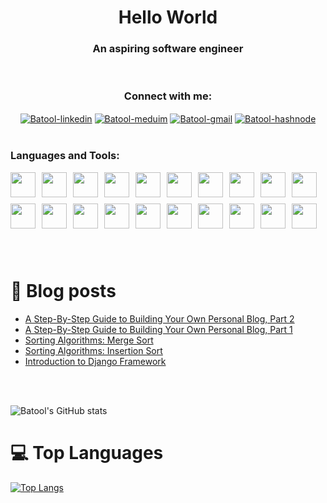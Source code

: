 <h1 align="center"> Hello World </h1>

<!-- <p align="center">
    <img  alt="Batool-coding" src="https://resultpediabd.com/wp-content/uploads/2019/08/me.gif">
</p> -->

<h3 align="center">An aspiring software engineer </h3>

<br/>

<h3 align="center">Connect with me:</h3>
<p align="center">
<a href="https://www.linkedin.com/in/batool-ragayah" target="blank"><img align="center" src="https://img.shields.io/badge/linkedin-%230077B5.svg?style=for-the-badge&logo=linkedin&logoColor=white" alt="Batool-linkedin"/></a>
<a href="https://medium.com/@batoolragayah" target="blank"><img align="center" src="https://img.shields.io/badge/Medium-12100E?style=for-the-badge&logo=medium&logoColor=white" alt="Batool-meduim"/></a>
<a href="mailto:+batoolbtoush98@gmail.com" target="blank"><img align="center" src="https://img.shields.io/badge/Gmail-D14836?style=for-the-badge&logo=gmail&logoColor=white" alt="Batool-gmail"/></a>
<a href="https://batoolragayah.hashnode.dev/" target="blank"><img align="center" src="https://img.shields.io/badge/Hashnode-2962FF?style=for-the-badge&logo=hashnode&logoColor=white" alt="Batool-hashnode"/></a>

<br />

<br />

<h3 align="left">Languages and Tools:</h3>

<div style="display: flex; flex-wrap: wrap; align-items: center;">
    <img src="https://cdn.jsdelivr.net/gh/devicons/devicon@latest/icons/java/java-original.svg" style="width: 40px; margin-right: 10px; margin-bottom: 10px;" />
    <img src="https://cdn.jsdelivr.net/gh/devicons/devicon@latest/icons/spring/spring-original.svg" style="width: 40px; margin-right: 10px; margin-bottom: 10px;" />
    <img src="https://cdn.jsdelivr.net/gh/devicons/devicon@latest/icons/python/python-original.svg" style="width: 40px; margin-right: 10px; margin-bottom: 10px;" />
    <img src="https://cdn.jsdelivr.net/gh/devicons/devicon@latest/icons/mongodb/mongodb-original-wordmark.svg" style="width: 40px; margin-right: 10px; margin-bottom: 10px;" />
    <img src="https://cdn.jsdelivr.net/gh/devicons/devicon@latest/icons/git/git-original-wordmark.svg" style="width: 40px; margin-right: 10px; margin-bottom: 10px;" />
    <img src="https://cdn.jsdelivr.net/gh/devicons/devicon@latest/icons/github/github-original-wordmark.svg" style="width: 40px; margin-right: 10px; margin-bottom: 10px;" />
    <img src="https://cdn.jsdelivr.net/gh/devicons/devicon@latest/icons/githubactions/githubactions-plain.svg" style="width: 40px; margin-right: 10px; margin-bottom: 10px;" />
    <img src="https://cdn.jsdelivr.net/gh/devicons/devicon@latest/icons/gitlab/gitlab-original-wordmark.svg" style="width: 40px; margin-right: 10px; margin-bottom: 10px;" />
    <img src="https://cdn.jsdelivr.net/gh/devicons/devicon@latest/icons/linux/linux-original.svg" style="width: 40px; margin-right: 10px; margin-bottom: 10px;" />
    <img src="https://cdn.jsdelivr.net/gh/devicons/devicon@latest/icons/docker/docker-original-wordmark.svg" style="width: 40px; margin-right: 10px; margin-bottom: 10px;" />
    <img src="https://cdn.jsdelivr.net/gh/devicons/devicon@latest/icons/nginx/nginx-original.svg" style="width: 40px; margin-right: 10px; margin-bottom: 10px;" />
    <img src="https://cdn.jsdelivr.net/gh/devicons/devicon@latest/icons/apache/apache-original-wordmark.svg" style="width: 40px; margin-right: 10px; margin-bottom: 10px;" />
    <img src="https://cdn.jsdelivr.net/gh/devicons/devicon@latest/icons/cloudflare/cloudflare-original-wordmark.svg" style="width: 40px; margin-right: 10px; margin-bottom: 10px;" />
    <img src="https://cdn.jsdelivr.net/gh/devicons/devicon@latest/icons/digitalocean/digitalocean-original-wordmark.svg" style="width: 40px; margin-right: 10px; margin-bottom: 10px;" />
    <img src="https://cdn.jsdelivr.net/gh/devicons/devicon@latest/icons/ssh/ssh-original-wordmark.svg" style="width: 40px; margin-right: 10px; margin-bottom: 10px;" />
    <img src="https://cdn.jsdelivr.net/gh/devicons/devicon@latest/icons/putty/putty-original.svg" style="width: 40px; margin-right: 10px; margin-bottom: 10px;" />
    <img src="https://cdn.jsdelivr.net/gh/devicons/devicon@latest/icons/vim/vim-original.svg" style="width: 40px; margin-right: 10px; margin-bottom: 10px;" />
    <img src="https://cdn.jsdelivr.net/gh/devicons/devicon@latest/icons/postman/postman-original.svg" style="width: 40px; margin-right: 10px; margin-bottom: 10px;" />
    <img src="https://cdn.jsdelivr.net/gh/devicons/devicon@latest/icons/intellij/intellij-original.svg" style="width: 40px; margin-right: 10px; margin-bottom: 10px;" />
    <img src="https://cdn.jsdelivr.net/gh/devicons/devicon@latest/icons/vscode/vscode-original.svg" style="width: 40px; margin-right: 10px; margin-bottom: 10px;" />
    
</div>

<br/>

<br />

# 📓 Blog posts

<!-- BLOG-POST-LIST:START -->

<!-- BLOG-POST-LIST:START -->
- [A Step-By-Step Guide to Building Your Own Personal Blog, Part 2](https://batoolragayah.hashnode.dev/a-step-by-step-guide-to-building-your-own-personal-blog-part-2)
- [A Step-By-Step Guide to Building Your Own Personal Blog, Part 1](https://batoolragayah.hashnode.dev/a-step-by-step-guide-to-building-your-own-personal-blog-part-1)
- [Sorting Algorithms: Merge Sort](https://batoolragayah.hashnode.dev/sorting-algorithms-merge-sort)
- [Sorting Algorithms: Insertion Sort](https://batoolragayah.hashnode.dev/sorting-algorithms-insertion-sort)
- [Introduction to Django Framework](https://batoolragayah.hashnode.dev/introduction-to-django-framework)
<!-- BLOG-POST-LIST:END -->

<br/>

<br />

![Batool's GitHub stats](https://github-readme-stats.vercel.app/api?username=BatoolBtoush&count_private=true&show_icons=true&theme=dark)

# 💻 Top Languages
[![Top Langs](https://github-readme-stats.vercel.app/api/top-langs/?username=BatoolBtoush&layout=compact&langs_count=8&theme=dark)](https://github.com/anuraghazra/github-readme-stats)

